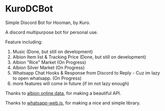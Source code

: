 # KuroDCBot
Simple Discord Bot for Hooman, by Kuro.

A discord multipurpose bot for personal use.

Feature including:
1. Music (Done, but still on development)
2. Albion Item list & Tracking Price (Done, but still on development)
3. Albion "Rice" Market (On Progress)
4. Albion Silver Market (On Progress)
5. Whatsapp Chat Hooks & Response from Discord to Reply - Cuz im lazy to open whatsapp. (On Progress)
6. more features will come in future (if im not lazy enough)


Thanks to <a href="https://www.albion-online-data.com">albion online data</a>, for making a beautiful API.

Thanks to <a href="https://github.com/pedroslopez/whatsapp-web.js">whatsapp-web.js</a>, for making a nice and simple library.
